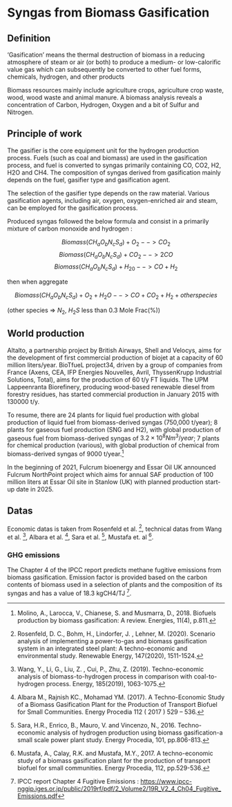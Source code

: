 # Syngas from Biomass Gasification

## Definition
‘Gasification’ means the thermal destruction of biomass in a reducing atmosphere of steam or air (or both) to produce a medium- or low-calorific value gas which can subsequently be converted to other fuel forms, chemicals, hydrogen, and other products

Biomass resources mainly include agriculture crops, agriculture crop waste, wood, wood waste and animal manure. A biomass analysis reveals a concentration of Carbon, Hydrogen, Oxygen and a bit of Sulfur and Nitrogen.

## Principle of work
The gasifier is the core equipment unit for the hydrogen production process. Fuels (such as coal and biomass) are used in the gasification process, and fuel is converted to syngas primarily containing CO, CO2, H2, H2O and CH4. The composition of syngas derived from gasification mainly depends on the fuel, gasifier type and gasification agent.

The selection of the gasifier type depends on the raw material. Various gasification agents, including air, oxygen, oxygen-enriched air and steam, can be employed for the gasification process.

Produced syngas followed the below formula and consist in a primarily mixture of carbon monoxide and hydrogen :

$$Biomass(CH_aO_bN_cS_d) + O_2 --> CO_2$$
$$Biomass(CH_aO_bN_cS_d) + CO_2 --> 2CO$$
$$Biomass(CH_aO_bN_cS_d) + H_20 --> CO + H_2$$

then when aggregate

$$Biomass(CH_aO_bN_cS_d) + O_2 + H_2O --> CO + CO_2 + H_2 + other species$$

(other species => $N_2$, $H_2S$ less than 0.3 Mole Frac(%))

## World production

Altalto, a partnership project by British Airways, Shell and Velocys, aims for the development of first commercial production of biojet at a capacity of 60 million liters/year.
BioTfueL project34, driven by a group of companies from France (Axens, CEA, IFP Energies Nouvelles,
Avril, ThyssenKrupp Industrial Solutions, Total), aims for the production of 60 t/y FT liquids.
The UPM Lappeenranta Biorefinery, producing wood-based renewable diesel from forestry residues, has started commercial production in January 2015 with 130000 t/y.

To resume, there are 24 plants for liquid fuel production with global production of liquid fuel from biomass-derived syngas (750,000 t/year); 8 plants for gaseous fuel
production (SNG and H2), with global production of gaseous fuel from biomass-derived syngas of $3.2\times 10^8 Nm^3/year$; 7 plants for chemical production (various), with global production of chemical
from biomass-derived syngas of 9000 t/year.[^7]


In the beginning of 2021, Fulcrum bioenergy and Essar Oil UK announced Fulcrum NorthPoint project which aims for annual SAF production of 100 million liters at Essar Oil site in Stanlow (UK) with planned production start-up date in 2025.

## Datas
Economic datas is taken from Rosenfeld et al. [^1], technical datas from Wang et al. [^2], Albara et al. [^3], Sara et al. [^4], Mustafa et. al [^5].

### GHG emissions

The Chapter 4 of the IPCC report predicts methane fugitive emissions from biomass gasification.  Emission factor is provided based on the carbon contents of biomass used in a selection of plants and the composition of its syngas and has a value of 18.3 kgCH4/TJ [^8].


[^1]: Rosenfeld, D. C., Bohm, H., Lindorfer, J. , Lehner, M.  (2020). Scenario analysis of implementing a power-to-gas and biomass gasification system in an integrated steel plant: A techno-economic and environmental study. Renewable Energy, 147(2020), 1511-1524.

[^2]: Wang, Y., Li, G., Liu, Z. , Cui, P., Zhu, Z.  (2019). Techno-economic analysis of biomass-to-hydrogen process in comparison with coal-to-hydrogen process. Energy, 185(2019), 1063-1075.

[^3]: Albara M., Rajnish KC., Mohamad YM.  (2017). A Techno-Economic Study of a Biomass Gasification Plant for the Production of Transport Biofuel for Small Communities. Energy Procedia 112 ( 2017 ) 529 – 536.

[^4]: Sara, H.R., Enrico, B., Mauro, V. and Vincenzo, N., 2016. Techno-economic analysis of hydrogen production using biomass gasification-a small scale power plant study. Energy Procedia, 101, pp.806-813.

[^5]: Mustafa, A., Calay, R.K. and Mustafa, M.Y., 2017. A techno-economic study of a biomass gasification plant for the production of transport biofuel for small communities. Energy Procedia, 112, pp.529-536.

[^6]: https://www.etipbioenergy.eu/images/ETIP_B_Factsheet_BtL_2021.pdf

[^7]: Molino, A., Larocca, V., Chianese, S. and Musmarra, D., 2018. Biofuels production by biomass gasification: A review. Energies, 11(4), p.811.
[^8]: IPCC report Chapter 4 Fugitive Emissions : https://www.ipcc-nggip.iges.or.jp/public/2019rf/pdf/2_Volume2/19R_V2_4_Ch04_Fugitive_Emissions.pdf
